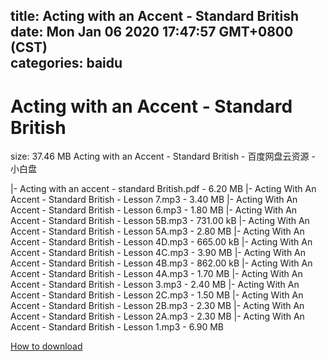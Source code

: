 
title: Acting with an Accent - Standard British
date: Mon Jan 06 2020 17:47:57 GMT+0800 (CST)    
categories: baidu
---

# Acting with an Accent - Standard British
size: 37.46 MB
 Acting with an Accent - Standard British - 百度网盘云资源 - 小白盘
 
|- Acting with an accent - standard British.pdf - 6.20 MB
|- Acting With An Accent - Standard British - Lesson 7.mp3 - 3.40 MB
|- Acting With An Accent - Standard British - Lesson 6.mp3 - 1.80 MB
|- Acting With An Accent - Standard British - Lesson 5B.mp3 - 731.00 kB
|- Acting With An Accent - Standard British - Lesson 5A.mp3 - 2.80 MB
|- Acting With An Accent - Standard British - Lesson 4D.mp3 - 665.00 kB
|- Acting With An Accent - Standard British - Lesson 4C.mp3 - 3.90 MB
|- Acting With An Accent - Standard British - Lesson 4B.mp3 - 862.00 kB
|- Acting With An Accent - Standard British - Lesson 4A.mp3 - 1.70 MB
|- Acting With An Accent - Standard British - Lesson 3.mp3 - 2.40 MB
|- Acting With An Accent - Standard British - Lesson 2C.mp3 - 1.50 MB
|- Acting With An Accent - Standard British - Lesson 2B.mp3 - 2.30 MB
|- Acting With An Accent - Standard British - Lesson 2A.mp3 - 2.30 MB
|- Acting With An Accent - Standard British - Lesson 1.mp3 - 6.90 MB

[How to download](https://bpcam.bemobtrk.com/go/2ceec3aa-1ca2-46d6-b9ff-aaa5c184517c?jno=2017)